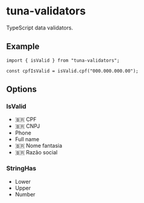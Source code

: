 # tuna-validators
TypeScript data validators.

## Example
```
import { isValid } from "tuna-validators";

const cpfIsValid = isValid.cpf("000.000.000.00");
```

## Options

### IsValid
* 🇧🇷 CPF
* 🇧🇷 CNPJ
* Phone
* Full name
* 🇧🇷 Nome fantasia
* 🇧🇷 Razão social

### StringHas
* Lower
* Upper
* Number
